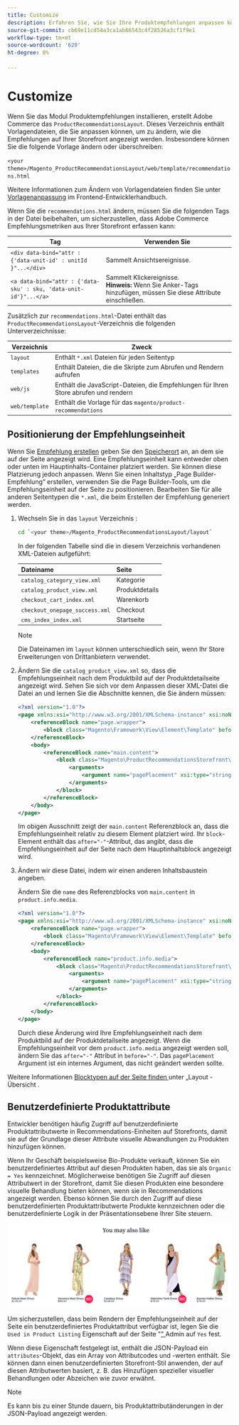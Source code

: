 ```yaml
---
title: Customize
description: Erfahren Sie, wie Sie Ihre Produktempfehlungen anpassen können.
source-git-commit: cb69e11cd54a3ca1ab66543c4f28526a3cf1f9e1
workflow-type: tm+mt
source-wordcount: '620'
ht-degree: 0%

---
```


# Customize

Wenn Sie das Modul Produktempfehlungen installieren, erstellt Adobe Commerce das `ProductRecommendationsLayout`. Dieses Verzeichnis enthält Vorlagendateien, die Sie anpassen können, um zu ändern, wie die Empfehlungen auf Ihrer Storefront angezeigt werden. Insbesondere können Sie die folgende Vorlage ändern oder überschreiben:

`<your theme>/Magento_ProductRecommendationsLayout/web/template/recommendations.html`

Weitere Informationen zum Ändern von Vorlagendateien finden Sie unter [Vorlagenanpassung](https://developer.adobe.com/commerce/frontend-core/guide/templates/walkthrough/) im Frontend-Entwicklerhandbuch.

Wenn Sie die `recommendations.html` ändern, müssen Sie die folgenden Tags in der Datei beibehalten, um sicherzustellen, dass Adobe Commerce Empfehlungsmetriken aus Ihrer Storefront erfassen kann:

| Tag | Verwenden Sie |
|---|---|
| `<div data-bind="attr : {'data-unit-id' : unitId }"...</div>` | Sammelt Ansichtsereignisse. |
| `<a data-bind="attr : {'data-sku' : sku, 'data-unit-id'}"...</a>` | Sammelt Klickereignisse. <br/>**Hinweis:** Wenn Sie Anker-Tags hinzufügen, müssen Sie diese Attribute einschließen. |

Zusätzlich zur `recommendations.html`-Datei enthält das `ProductRecommendationsLayout`-Verzeichnis die folgenden Unterverzeichnisse:

| Verzeichnis | Zweck |
|---|---|
| `layout` | Enthält `*.xml` Dateien für jeden Seitentyp |
| `templates` | Enthält Dateien, die die Skripte zum Abrufen und Rendern aufrufen |
| `web/js` | Enthält die JavaScript-Dateien, die Empfehlungen für Ihren Store abrufen und rendern |
| `web/template` | Enthält die Vorlage für das `magento/product-recommendations` |

## Positionierung der Empfehlungseinheit

Wenn Sie [Empfehlung erstellen](create.md) geben Sie den [Speicherort](placement.md) an, an dem sie auf der Seite angezeigt wird. Eine Empfehlungseinheit kann entweder oben oder unten im Hauptinhalts-Container platziert werden. Sie können diese Platzierung jedoch anpassen. Wenn Sie einen Inhaltstyp „Page Builder-Empfehlung“ erstellen, verwenden Sie die Page Builder-Tools, um die Empfehlungseinheit auf der Seite zu positionieren. Bearbeiten Sie für alle anderen Seitentypen die `*.xml`, die beim Erstellen der Empfehlung generiert werden.

1. Wechseln Sie in das `layout` Verzeichnis :

   ```bash
   cd `<your theme>/Magento_ProductRecommendationsLayout/layout`
   ```

   In der folgenden Tabelle sind die in diesem Verzeichnis vorhandenen XML-Dateien aufgeführt:

   | Dateiname | Seite |
   |---|---|
   | `catalog_category_view.xml` | Kategorie |
   | `catalog_product_view.xml` | Produktdetails |
   | `checkout_cart_index.xml` | Warenkorb |
   | `checkout_onepage_success.xml` | Checkout |
   | `cms_index_index.xml` | Startseite |

   >[!NOTE]
   >
   >Die Dateinamen im `layout` können unterschiedlich sein, wenn Ihr Store Erweiterungen von Drittanbietern verwendet.

1. Ändern Sie die `catalog_product_view.xml` so, dass die Empfehlungseinheit nach dem Produktbild auf der Produktdetailseite angezeigt wird. Sehen Sie sich vor dem Anpassen dieser XML-Datei die Datei an und lernen Sie die Abschnitte kennen, die Sie ändern müssen:

   ```xml
   <?xml version="1.0"?>
   <page xmlns:xsi="http://www.w3.org/2001/XMLSchema-instance" xsi:noNamespaceSchemaLocation="urn:magento:framework:View/Layout/etc/page_configuration.xsd">
       <referenceBlock name="page.wrapper">
           <block class="Magento\Framework\View\Element\Template" before="-" name="product_recommendations_fetcher" template="Magento_ProductRecommendationsStorefront::fetcher.phtml" />
       </referenceBlock>
       <body>
           <referenceBlock name="main.content">
               <block class="Magento\ProductRecommendationsStorefront\Block\Renderer" after="-" name="product_recommendations_product_below_content" template="Magento_ProductRecommendationsStorefront::renderer.phtml">
                   <arguments>
                       <argument name="pagePlacement" xsi:type="string">below-main-content</argument>
                   </arguments>
               </block>
           </referenceBlock>
       </body>
   </page>
   ```

   Im obigen Ausschnitt zeigt der `main.content` Referenzblock an, dass die Empfehlungseinheit relativ zu diesem Element platziert wird. Ihr `block`-Element enthält das `after="-"`-Attribut, das angibt, dass die Empfehlungseinheit auf der Seite nach dem Hauptinhaltsblock angezeigt wird.

1. Ändern wir diese Datei, indem wir einen anderen Inhaltsbaustein angeben.

   Ändern Sie die `name` des Referenzblocks von `main.content` in `product.info.media`.

   ```xml
   <?xml version="1.0"?>
   <page xmlns:xsi="http://www.w3.org/2001/XMLSchema-instance" xsi:noNamespaceSchemaLocation="urn:magento:framework:View/Layout/etc/page_configuration.xsd">
       <referenceBlock name="page.wrapper">
           <block class="Magento\Framework\View\Element\Template" before="-" name="product_recommendations_fetcher" template="Magento_ProductRecommendationsStorefront::fetcher.phtml" />
       </referenceBlock>
       <body>
           <referenceBlock name="product.info.media">
               <block class="Magento\ProductRecommendationsStorefront\Block\Renderer" after="-" name="product_recommendations_product_below_content" template="Magento_ProductRecommendationsStorefront::renderer.phtml">
                   <arguments>
                       <argument name="pagePlacement" xsi:type="string">below-main-content</argument>
                   </arguments>
               </block>
           </referenceBlock>
       </body>
   </page>
   ```

   Durch diese Änderung wird Ihre Empfehlungseinheit nach dem Produktbild auf der Produktdetailseite angezeigt. Wenn die Empfehlungseinheit vor dem `product.info.media` angezeigt werden soll, ändern Sie das `after="-"` Attribut in `before="-"`. Das `pagePlacement` Argument ist ein internes Argument, das nicht geändert werden sollte.

Weitere Informationen [ Blocktypen auf der Seite finden ](https://developer.adobe.com/commerce/frontend-core/guide/layouts/) unter „Layout - Übersicht .

## Benutzerdefinierte Produktattribute

Entwickler benötigen häufig Zugriff auf benutzerdefinierte Produktattributwerte in Recommendations-Einheiten auf Storefronts, damit sie auf der Grundlage dieser Attribute visuelle Abwandlungen zu Produkten hinzufügen können.

Wenn Ihr Geschäft beispielsweise Bio-Produkte verkauft, können Sie ein benutzerdefiniertes Attribut auf diesen Produkten haben, das sie als `Organic = Yes` kennzeichnet. Möglicherweise benötigen Sie Zugriff auf diesen Attributwert in der Storefront, damit Sie diesen Produkten eine besondere visuelle Behandlung bieten können, wenn sie in Recommendations angezeigt werden. Ebenso können Sie durch den Zugriff auf diese benutzerdefinierten Produktattributwerte Produkte kennzeichnen oder die benutzerdefinierte Logik in der Präsentationsebene Ihrer Site steuern.

![Abzeichen hinzufügen](assets/unit-custom.png)

Um sicherzustellen, dass beim Rendern der Empfehlungseinheit auf der Seite ein benutzerdefiniertes Produktattribut verfügbar ist, legen Sie die `Used in Product Listing` Eigenschaft auf der Seite &quot;[&quot; ](https://experienceleague.adobe.com/docs/commerce-admin/catalog/product-attributes/create/attribute-product-create.html) Admin auf `Yes` fest.

Wenn diese Eigenschaft festgelegt ist, enthält die JSON-Payload ein `attributes`-Objekt, das ein Array von Attributcodes und -werten enthält. Sie können dann einen benutzerdefinierten Storefront-Stil anwenden, der auf diesen Attributwerten basiert, z. B. das Hinzufügen spezieller visueller Behandlungen oder Abzeichen wie zuvor erwähnt.

>[!NOTE]
>
>Es kann bis zu einer Stunde dauern, bis Produktattributänderungen in der JSON-Payload angezeigt werden.
